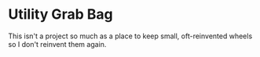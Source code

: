 # Utility Grab Bag

This isn't a project so much as a place to keep small, oft-reinvented wheels so I don't reinvent them again.
